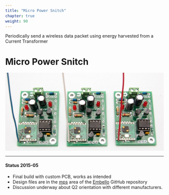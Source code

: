 ```yaml
---
title: "Micro Power Snitch"
chapter: true
weight: 90
---
```


Periodically send a wireless data packet
using energy harvested from a Current Transformer
<!--more-->

# Micro Power Snitch

![](DSC_5089.jpg)

----

#### Status 2015-05

* Final build with custom PCB, works as intended
* Design files are in the
  [mps](https://github.com/jeelabs/embello/tree/master/projects/mps) area of the
  [Embello](https://github.com/jeelabs/embello) GitHub repository
* Discussion underway about Q2 orientation with different manufacturers.
